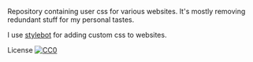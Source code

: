 Repository containing user css for various websites. It's mostly removing
redundant stuff for my personal tastes.

I use [stylebot](https://stylebot.dev/) for adding custom css to websites.

License
[![CC0](https://licensebuttons.net/p/zero/1.0/88x31.png)](https://creativecommons.org/publicdomain/zero/1.0/)

